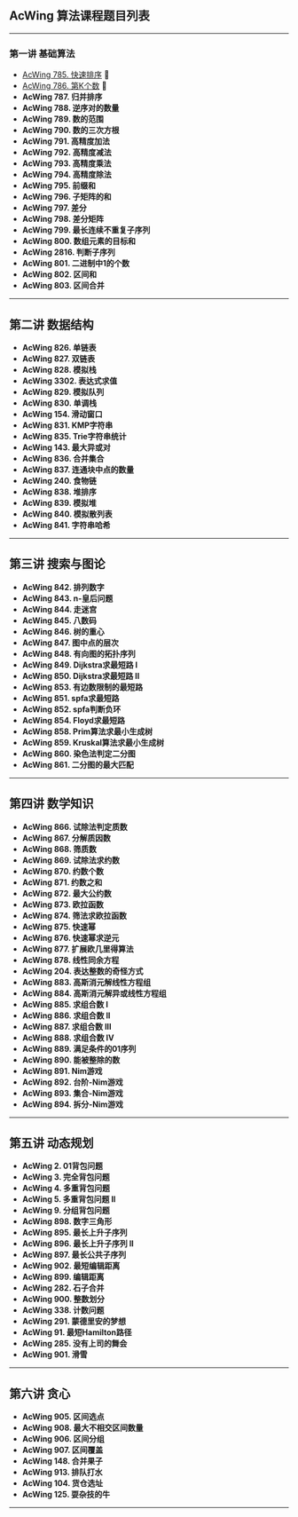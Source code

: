 ## AcWing 算法课程题目列表

---

### 第一讲 基础算法
- [AcWing 785. 快速排序](https://github.com/cherry77-cloud/Rookie2024_03/blob/main/1.%20%E5%9F%BA%E7%A1%80%E7%AE%97%E6%B3%95/AcWing_0785.c++) 🧩
- [AcWing 786. 第K个数](https://github.com/cherry77-cloud/Rookie2024_03/blob/main/1.%20%E5%9F%BA%E7%A1%80%E7%AE%97%E6%B3%95/AcWing_0786.c%2B%2B) 🧩
- **AcWing 787. 归并排序**
- **AcWing 788. 逆序对的数量**
- **AcWing 789. 数的范围**
- **AcWing 790. 数的三次方根**
- **AcWing 791. 高精度加法**
- **AcWing 792. 高精度减法**
- **AcWing 793. 高精度乘法**
- **AcWing 794. 高精度除法**
- **AcWing 795. 前缀和**
- **AcWing 796. 子矩阵的和**
- **AcWing 797. 差分**
- **AcWing 798. 差分矩阵**
- **AcWing 799. 最长连续不重复子序列**
- **AcWing 800. 数组元素的目标和**
- **AcWing 2816. 判断子序列**
- **AcWing 801. 二进制中1的个数**
- **AcWing 802. 区间和**
- **AcWing 803. 区间合并**

---

## 第二讲 数据结构
- **AcWing 826. 单链表**
- **AcWing 827. 双链表**
- **AcWing 828. 模拟栈**
- **AcWing 3302. 表达式求值**
- **AcWing 829. 模拟队列**
- **AcWing 830. 单调栈**
- **AcWing 154. 滑动窗口**
- **AcWing 831. KMP字符串**
- **AcWing 835. Trie字符串统计**
- **AcWing 143. 最大异或对**
- **AcWing 836. 合并集合**
- **AcWing 837. 连通块中点的数量**
- **AcWing 240. 食物链**
- **AcWing 838. 堆排序**
- **AcWing 839. 模拟堆**
- **AcWing 840. 模拟散列表**
- **AcWing 841. 字符串哈希**

---

## 第三讲 搜索与图论
- **AcWing 842. 排列数字**
- **AcWing 843. n-皇后问题**
- **AcWing 844. 走迷宫**
- **AcWing 845. 八数码**
- **AcWing 846. 树的重心**
- **AcWing 847. 图中点的层次**
- **AcWing 848. 有向图的拓扑序列**
- **AcWing 849. Dijkstra求最短路 I**
- **AcWing 850. Dijkstra求最短路 II**
- **AcWing 853. 有边数限制的最短路**
- **AcWing 851. spfa求最短路**
- **AcWing 852. spfa判断负环**
- **AcWing 854. Floyd求最短路**
- **AcWing 858. Prim算法求最小生成树**
- **AcWing 859. Kruskal算法求最小生成树**
- **AcWing 860. 染色法判定二分图**
- **AcWing 861. 二分图的最大匹配**

---

## 第四讲 数学知识
- **AcWing 866. 试除法判定质数**
- **AcWing 867. 分解质因数**
- **AcWing 868. 筛质数**
- **AcWing 869. 试除法求约数**
- **AcWing 870. 约数个数**
- **AcWing 871. 约数之和**
- **AcWing 872. 最大公约数**
- **AcWing 873. 欧拉函数**
- **AcWing 874. 筛法求欧拉函数**
- **AcWing 875. 快速幂**
- **AcWing 876. 快速幂求逆元**
- **AcWing 877. 扩展欧几里得算法**
- **AcWing 878. 线性同余方程**
- **AcWing 204. 表达整数的奇怪方式**
- **AcWing 883. 高斯消元解线性方程组**
- **AcWing 884. 高斯消元解异或线性方程组**
- **AcWing 885. 求组合数 I**
- **AcWing 886. 求组合数 II**
- **AcWing 887. 求组合数 III**
- **AcWing 888. 求组合数 IV**
- **AcWing 889. 满足条件的01序列**
- **AcWing 890. 能被整除的数**
- **AcWing 891. Nim游戏**
- **AcWing 892. 台阶-Nim游戏**
- **AcWing 893. 集合-Nim游戏**
- **AcWing 894. 拆分-Nim游戏**

---

## 第五讲 动态规划
- **AcWing 2. 01背包问题**
- **AcWing 3. 完全背包问题**
- **AcWing 4. 多重背包问题**
- **AcWing 5. 多重背包问题 II**
- **AcWing 9. 分组背包问题**
- **AcWing 898. 数字三角形**
- **AcWing 895. 最长上升子序列**
- **AcWing 896. 最长上升子序列 II**
- **AcWing 897. 最长公共子序列**
- **AcWing 902. 最短编辑距离**
- **AcWing 899. 编辑距离**
- **AcWing 282. 石子合并**
- **AcWing 900. 整数划分**
- **AcWing 338. 计数问题**
- **AcWing 291. 蒙德里安的梦想**
- **AcWing 91. 最短Hamilton路径**
- **AcWing 285. 没有上司的舞会**
- **AcWing 901. 滑雪**

---

## 第六讲 贪心
- **AcWing 905. 区间选点**
- **AcWing 908. 最大不相交区间数量**
- **AcWing 906. 区间分组**
- **AcWing 907. 区间覆盖**
- **AcWing 148. 合并果子**
- **AcWing 913. 排队打水**
- **AcWing 104. 货仓选址**
- **AcWing 125. 耍杂技的牛**

---
